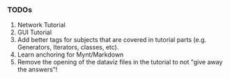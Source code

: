 ### TODOs

1. Network Tutorial
2. GUI Tutorial
5. Add better tags for subjects that are covered in tutorial parts (e.g. Generators, Iterators, classes, etc).
6. Learn anchoring for Mynt/Markdown
7. Remove the opening of the dataviz files in the tutorial to not "give away the answers"!
